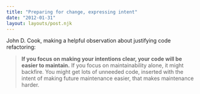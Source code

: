 ```yaml
---
title: "Preparing for change, expressing intent"
date: "2012-01-31"
layout: layouts/post.njk
---
```


John D. Cook, making a helpful observation about justifying code refactoring:

> **If you focus on making your intentions clear, your code will be easier to maintain.** If you focus on maintainability alone, it might backfire. You might get lots of unneeded code, inserted with the intent of making future maintenance easier, that makes maintenance harder.
